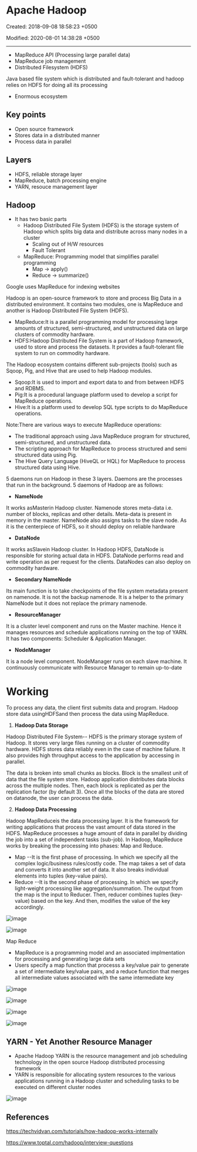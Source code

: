 # Apache Hadoop

Created: 2018-09-08 18:58:23 +0500

Modified: 2020-08-01 14:38:28 +0500

---

- MapReduce API (Processing large parallel data)
- MapReduce job management
- Distributed Filesystem (HDFS)

Java based file system which is distributed and fault-tolerant and hadoop relies on HDFS for doing all its processing

- Enormous ecosystem

## Key points

- Open source framework
- Stores data in a distributed manner
- Process data in parallel

## Layers

- HDFS, reliable storage layer
- MapReduce, batch processing engine
- YARN, resouce management layer

## Hadoop

- It has two basic parts
  - Hadoop Distributed File System (HDFS) is the storage system of Hadoop which splits big data and distribute across many nodes in a cluster
    - Scaling out of H/W resources
    - Fault Tolerant
  - MapReduce: Programming model that simplifies parallel programming
    - Map -> apply()
    - Reduce -> summarize()

Google uses MapReduce for indexing websites

Hadoop is an open-source framework to store and process Big Data in a distributed environment. It contains two modules, one is MapReduce and another is Hadoop Distributed File System (HDFS).

- MapReduce:It is a parallel programming model for processing large amounts of structured, semi-structured, and unstructured data on large clusters of commodity hardware.
- HDFS:Hadoop Distributed File System is a part of Hadoop framework, used to store and process the datasets. It provides a fault-tolerant file system to run on commodity hardware.

The Hadoop ecosystem contains different sub-projects (tools) such as Sqoop, Pig, and Hive that are used to help Hadoop modules.

- Sqoop:It is used to import and export data to and from between HDFS and RDBMS.
- Pig:It is a procedural language platform used to develop a script for MapReduce operations.
- Hive:It is a platform used to develop SQL type scripts to do MapReduce operations.

Note:There are various ways to execute MapReduce operations:

- The traditional approach using Java MapReduce program for structured, semi-structured, and unstructured data.
- The scripting approach for MapReduce to process structured and semi structured data using Pig.
- The Hive Query Language (HiveQL or HQL) for MapReduce to process structured data using Hive.

5 daemons run on Hadoop in these 3 layers. Daemons are the processes that run in the background. 5 daemons of Hadoop are as follows:

- **NameNode**

It works asMasterin Hadoop cluster. Namenode stores meta-data i.e. number of blocks, replicas and other details. Meta-data is present in memory in the master. NameNode also assigns tasks to the slave node. As it is the centerpiece of HDFS, so it should deploy on reliable hardware

- **DataNode**

It works asSlavein Hadoop cluster. In Hadoop HDFS, DataNode is responsible for storing actual data in HDFS. DataNode performs read and write operation as per request for the clients. DataNodes can also deploy on commodity hardware.

- **Secondary NameNode**

Its main function is to take checkpoints of the file system metadata present on namenode. It is not the backup namenode. It is a helper to the primary NameNode but it does not replace the primary namenode.

- **ResourceManager**

It is a cluster level component and runs on the Master machine. Hence it manages resources and schedule applications running on the top of YARN. It has two components: Scheduler & Application Manager.

- **NodeManager**

It is a node level component. NodeManager runs on each slave machine. It continuously communicate with Resource Manager to remain up-to-date

# Working

To process any data, the client first submits data and program. Hadoop store data usingHDFSand then process the data using MapReduce.

1. **Hadoop Data Storage**

Hadoop Distributed File System-- HDFS is the primary storage system of Hadoop. It stores very large files running on a cluster of commodity hardware. HDFS stores data reliably even in the case of machine failure. It also provides high throughput access to the application by accessing in parallel.

The data is broken into small chunks as blocks. Block is the smallest unit of data that the file system store. Hadoop application distributes data blocks across the multiple nodes. Then, each block is replicated as per the replication factor (by default 3). Once all the blocks of the data are stored on datanode, the user can process the data.

2. **Hadoop Data Processing**

Hadoop MapReduceis the data processing layer. It is the framework for writing applications that process the vast amount of data stored in the HDFS. MapReduce processes a huge amount of data in parallel by dividing the job into a set of independent tasks (sub-job). In Hadoop, MapReduce works by breaking the processing into phases: Map and Reduce.

- Map --It is the first phase of processing. In which we specify all the complex logic/business rules/costly code. The map takes a set of data and converts it into another set of data. It also breaks individual elements into tuples (key-value pairs).
- Reduce --It is the second phase of processing. In which we specify light-weight processing like aggregation/summation. The output from the map is the input to Reducer. Then, reducer combines tuples (key-value) based on the key. And then, modifies the value of the key accordingly.

![image](../../media/Technologies-Apache-Apache-Hadoop-image1.png)

![image](../../media/Technologies-Apache-Apache-Hadoop-image2.png)

Map Reduce

- MapReduce is a programming model and an associated implmentation for processing and generating large data sets
- Users specify a map function that processs a key/value pair to generate a set of intermediate key/value pairs, and a reduce function that merges all intermediate values associated with the same intermediate key

![image](../../media/Technologies-Apache-Apache-Hadoop-image3.png)

![image](../../media/Technologies-Apache-Apache-Hadoop-image4.png)

![image](../../media/Technologies-Apache-Apache-Hadoop-image5.png)

![image](../../media/Technologies-Apache-Apache-Hadoop-image6.png)

## YARN - Yet Another Resource Manager

- Apache Hadoop YARN is the resource management and job scheduling technology in the open source Hadoop distributed processing framework
- YARN is responsible for allocating system resources to the various applications running in a Hadoop cluster and scheduling tasks to be executed on different cluster nodes

![image](../../media/Technologies-Apache-Apache-Hadoop-image7.png)

## References

<https://techvidvan.com/tutorials/how-hadoop-works-internally>

<https://www.toptal.com/hadoop/interview-questions>

